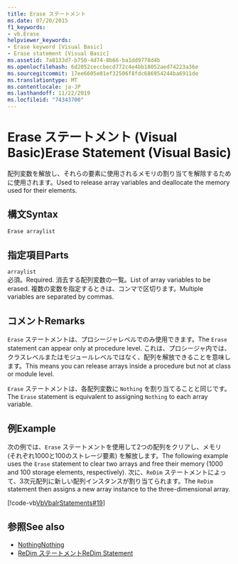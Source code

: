 ```yaml
---
title: Erase ステートメント
ms.date: 07/20/2015
f1_keywords:
- vb.Erase
helpviewer_keywords:
- Erase keyword [Visual Basic]
- Erase statement [Visual Basic]
ms.assetid: 7a8133d7-b750-4d74-8b66-ba1dd9778d4b
ms.openlocfilehash: 6d2052ceccbecd772c4e4bb18052aed74223a36e
ms.sourcegitcommit: 17ee6605e01ef32506f8fdc686954244ba6911de
ms.translationtype: MT
ms.contentlocale: ja-JP
ms.lasthandoff: 11/22/2019
ms.locfileid: "74343700"
---
```

# <a name="erase-statement-visual-basic"></a><span data-ttu-id="ced5a-102">Erase ステートメント (Visual Basic)</span><span class="sxs-lookup"><span data-stu-id="ced5a-102">Erase Statement (Visual Basic)</span></span>
<span data-ttu-id="ced5a-103">配列変数を解放し、それらの要素に使用されるメモリの割り当てを解除するために使用されます。</span><span class="sxs-lookup"><span data-stu-id="ced5a-103">Used to release array variables and deallocate the memory used for their elements.</span></span>  
  
## <a name="syntax"></a><span data-ttu-id="ced5a-104">構文</span><span class="sxs-lookup"><span data-stu-id="ced5a-104">Syntax</span></span>  
  
```vb  
Erase arraylist  
```  
  
## <a name="parts"></a><span data-ttu-id="ced5a-105">指定項目</span><span class="sxs-lookup"><span data-stu-id="ced5a-105">Parts</span></span>  
 `arraylist`  
 <span data-ttu-id="ced5a-106">必須。</span><span class="sxs-lookup"><span data-stu-id="ced5a-106">Required.</span></span> <span data-ttu-id="ced5a-107">消去する配列変数の一覧。</span><span class="sxs-lookup"><span data-stu-id="ced5a-107">List of array variables to be erased.</span></span> <span data-ttu-id="ced5a-108">複数の変数を指定するときは、コンマで区切ります。</span><span class="sxs-lookup"><span data-stu-id="ced5a-108">Multiple variables are separated by commas.</span></span>  
  
## <a name="remarks"></a><span data-ttu-id="ced5a-109">コメント</span><span class="sxs-lookup"><span data-stu-id="ced5a-109">Remarks</span></span>  
 <span data-ttu-id="ced5a-110">`Erase` ステートメントは、プロシージャレベルでのみ使用できます。</span><span class="sxs-lookup"><span data-stu-id="ced5a-110">The `Erase` statement can appear only at procedure level.</span></span> <span data-ttu-id="ced5a-111">これは、プロシージャ内では、クラスレベルまたはモジュールレベルではなく、配列を解放できることを意味します。</span><span class="sxs-lookup"><span data-stu-id="ced5a-111">This means you can release arrays inside a procedure but not at class or module level.</span></span>  
  
 <span data-ttu-id="ced5a-112">`Erase` ステートメントは、各配列変数に `Nothing` を割り当てることと同じです。</span><span class="sxs-lookup"><span data-stu-id="ced5a-112">The `Erase` statement is equivalent to assigning `Nothing` to each array variable.</span></span>  
  
## <a name="example"></a><span data-ttu-id="ced5a-113">例</span><span class="sxs-lookup"><span data-stu-id="ced5a-113">Example</span></span>  
 <span data-ttu-id="ced5a-114">次の例では、`Erase` ステートメントを使用して2つの配列をクリアし、メモリ (それぞれ1000と100のストレージ要素) を解放します。</span><span class="sxs-lookup"><span data-stu-id="ced5a-114">The following example uses the `Erase` statement to clear two arrays and free their memory (1000 and 100 storage elements, respectively).</span></span> <span data-ttu-id="ced5a-115">次に、`ReDim` ステートメントによって、3次元配列に新しい配列インスタンスが割り当てられます。</span><span class="sxs-lookup"><span data-stu-id="ced5a-115">The `ReDim` statement then assigns a new array instance to the three-dimensional array.</span></span>  
  
 [!code-vb[VbVbalrStatements#19](~/samples/snippets/visualbasic/VS_Snippets_VBCSharp/VbVbalrStatements/VB/Class1.vb#19)]  
  
## <a name="see-also"></a><span data-ttu-id="ced5a-116">参照</span><span class="sxs-lookup"><span data-stu-id="ced5a-116">See also</span></span>

- [<span data-ttu-id="ced5a-117">Nothing</span><span class="sxs-lookup"><span data-stu-id="ced5a-117">Nothing</span></span>](../../../visual-basic/language-reference/nothing.md)
- [<span data-ttu-id="ced5a-118">ReDim ステートメント</span><span class="sxs-lookup"><span data-stu-id="ced5a-118">ReDim Statement</span></span>](../../../visual-basic/language-reference/statements/redim-statement.md)
